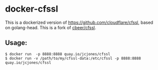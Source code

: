 docker-cfssl
============

This is a dockerized version of https://github.com/cloudflare/cfssl, based on golang-head. This is a fork of [cbeer/cfssl](https://registry.hub.docker.com/u/cbeer/cfssl/).

## Usage:

```console
$ docker run  -p 8888:8888 quay.io/jcjones/cfssl
$ docker run -v /path/to/my/cfssl-data:/etc/cfssl -p 8888:8888 quay.io/jcjones/cfssl
```
